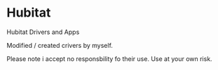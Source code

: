 # Hubitat
Hubitat Drivers and Apps

Modified / created crivers by myself.

Please note i accept no responsbility fo their use.
Use at your own risk.
